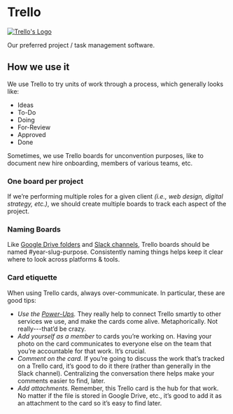 # Trello

[![Trello's Logo][producti]][product]

Our preferred project / task management software.

## How we use it

We use Trello to try units of work through a process, which generally looks like:

- Ideas
- To-Do
- Doing
- For-Review
- Approved
- Done

Sometimes, we use Trello boards for unconvention purposes, like to document new hire onboarding, members of various teams, etc.

### One board per project

If we’re performing multiple roles for a given client _(i.e., web design, digital strategy, etc.)_, we should create multiple boards to track each aspect of the project.

### Naming Boards

Like [Google Drive folders][googledrive] and [Slack channels][slack], Trello boards should be named #year-slug-purpose. Consistently naming things helps keep it clear where to look across platforms & tools.

### Card etiquette

When using Trello cards, always over-communicate. In particular, these are good tips:

- *Use the [Power-Ups][powerups].* They really help to connect Trello smartly to other services we use, and make the cards come alive. Metaphorically. Not really---that’d be crazy.
- *Add yourself as a member* to cards you’re working on. Having your photo on the card communicates to everyone else on the team that you’re accountable for that work. It’s crucial.
- *Comment on the card.* If you’re going to discuss the work that’s tracked on a Trello card, it’s good to do it there (rather than generally in the Slack channel). Centralizing the conversation there helps make your comments easier to find, later.
- *Add attachments.* Remember, this Trello card is the hub for that work. No matter if the file is stored in Google Drive, etc., it’s good to add it as an attachment to the card so it’s easy to find later.

[product]: https://trello.com/
[producti]: http://d.pr/i/15A4A/57X6wqZP+
[googledrive]: ../../project_management/google-drive-folder-structure.md
[slack]: ../slack
[powerups]: https://trello.com/power-ups